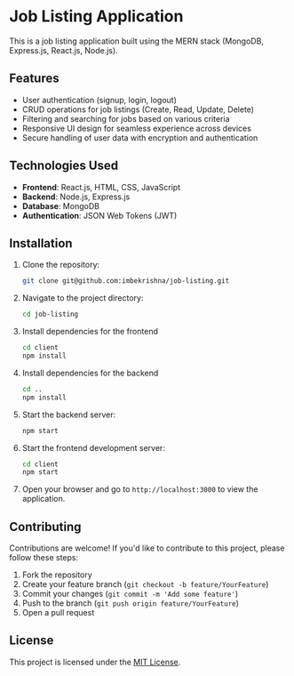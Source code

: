 # Job Listing Application

This is a job listing application built using the MERN stack (MongoDB, Express.js, React.js, Node.js).

## Features

- User authentication (signup, login, logout)
- CRUD operations for job listings (Create, Read, Update, Delete)
- Filtering and searching for jobs based on various criteria
- Responsive UI design for seamless experience across devices
- Secure handling of user data with encryption and authentication

## Technologies Used

- **Frontend**: React.js, HTML, CSS, JavaScript
- **Backend**: Node.js, Express.js
- **Database**: MongoDB
- **Authentication**: JSON Web Tokens (JWT)
  <!-- TODO: Add deployment information -->
  <!-- - **Deployment**: Heroku (backend), Netlify (frontend) -->

## Installation

1. Clone the repository:

   ```bash
   git clone git@github.com:imbekrishna/job-listing.git
   ```

2. Navigate to the project directory:

   ```bash
   cd job-listing
   ```

3. Install dependencies for the frontend
   ```bash
   cd client
   npm install
   ```
4. Install dependencies for the backend
   ```bash
   cd ..
   npm install
   ```
5. Start the backend server:
   ```bash
   npm start
   ```
6. Start the frontend development server:
   ```bash
   cd client
   npm start
   ```
7. Open your browser and go to `http://localhost:3000` to view the application.

<!-- TODO: Add deployment information -->
<!-- ## Deployment

- Backend: Deploy your Node.js server to Heroku.
- Frontend: Deploy your React.js application to Netlify. -->

## Contributing

Contributions are welcome! If you'd like to contribute to this project, please follow these steps:

1. Fork the repository
2. Create your feature branch (`git checkout -b feature/YourFeature`)
3. Commit your changes (`git commit -m 'Add some feature'`)
4. Push to the branch (`git push origin feature/YourFeature`)
5. Open a pull request

## License

This project is licensed under the [MIT License](https://opensource.org/licenses/MIT).
